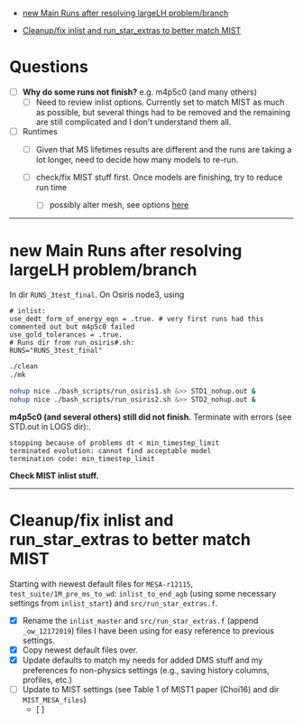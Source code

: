 - [new Main Runs after resolving largeLH problem/branch](#firstruns)

- [Cleanup/fix inlist and run_star_extras to better match MIST](#fixMIST)



# Questions

- [ ]  __Why do some runs not finish?__ e.g. m4p5c0 (and many others)
    - [ ]  Need to review inlist options. Currently set to match MIST as much as possible, but several things had to be removed and the remaining are still complicated and I don't understand them all.

- [ ]  Runtimes
    - [ ]  Given that MS lifetimes results are different and the runs are taking a lot longer, need to decide how many models to re-run.

    - [ ]  check/fix MIST stuff first. Once models are finishing, try to reduce run time
        - [ ]  possibly alter mesh, see options [here](https://lists.mesastar.org/pipermail/mesa-users/2011-September/000526.html)


-----------------------------------------------------------------------------
<a name="firstruns"></a>
# new Main Runs after resolving largeLH problem/branch
<!-- fs  -->
In dir `RUNS_3test_final`.
On Osiris node3, using
```
# inlist:
use_dedt_form_of_energy_eqn = .true. # very first runs had this commented out but m4p5c0 failed
use_gold_tolerances = .true.
# Runs dir from run_osiris#.sh:
RUNS="RUNS_3test_final"
```

```bash
./clean
./mk

nohup nice ./bash_scripts/run_osiris1.sh &>> STD1_nohup.out &
nohup nice ./bash_scripts/run_osiris2.sh &>> STD2_nohup.out &
```

__m4p5c0 (and several others) still did not finish.__ Terminate with errors (see STD.out in LOGS dir):.
```
stopping because of problems dt < min_timestep_limit
terminated evolution: cannot find acceptable model
termination code: min_timestep_limit
```
__Check MIST inlist stuff.__

<!-- fe # new Main Runs after resolving largeLH problem/branch -->


-----------------------------------------------------------------------------
<a name="fixMIST"></a>
# Cleanup/fix inlist and run_star_extras to better match MIST
<!-- fs -->

Starting with newest default files for `MESA-r12115`, `test_suite/1M_pre_ms_to_wd`:
`inlist_to_end_agb` (using some necessary settings from `inlist_start`) and `src/run_star_extras.f`.

- [x]  Rename the `inlist_master` and `src/run_star_extras.f` (append `_ow_12172019`) files I have been using for easy reference to previous settings.
- [x]  Copy newest default files over.
- [x]  Update defaults to match my needs for added DMS stuff and my preferences fo non-physics settings (e.g., saving history columns, profiles, etc.)
- [ ]  Update to MIST settings (see Table 1 of MIST1 paper (Choi16) and dir `MIST_MESA_files`)
    - [ ]  

<!-- fe # Cleanup/fix inlist and run_star_extras to better match MIST -->
